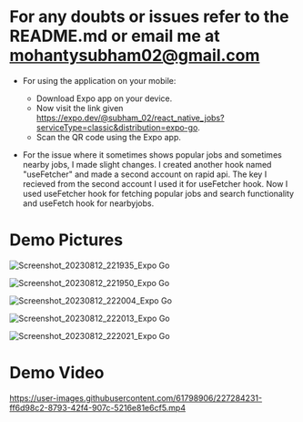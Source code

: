 # For any doubts or issues refer to the README.md or email me at mohantysubham02@gmail.com
- For using the application on your mobile:
   - Download Expo app on your device.
   - Now visit the link given https://expo.dev/@subham_02/react_native_jobs?serviceType=classic&distribution=expo-go.
   - Scan the QR code using the Expo app.
  
- For the issue where it sometimes shows popular jobs and sometimes nearby jobs, I made slight changes.
I created another hook named "useFetcher" and made a second account on rapid api. The key I recieved from the second account
I used it for useFetcher hook. Now I used useFetcher hook for fetching popular jobs and search functionality and useFetch hook for nearbyjobs.

# Demo Pictures
![Screenshot_20230812_221935_Expo Go](https://github.com/Subhamvk/JobSpot/assets/92808887/1462ccd1-8284-4a11-bdb2-38254948d0bb)

![Screenshot_20230812_221950_Expo Go](https://github.com/Subhamvk/JobSpot/assets/92808887/ccb4406a-1547-4cca-a9da-17ac48078fc5)

![Screenshot_20230812_222004_Expo Go](https://github.com/Subhamvk/JobSpot/assets/92808887/fdbafc27-94c3-43fe-8365-b4108b529fbc)

![Screenshot_20230812_222013_Expo Go](https://github.com/Subhamvk/JobSpot/assets/92808887/34d2369a-f693-4520-936e-68f100de605b)

![Screenshot_20230812_222021_Expo Go](https://github.com/Subhamvk/JobSpot/assets/92808887/3d7de2e7-5059-4282-b3cd-f34b0c52a2a9)

# Demo Video



https://user-images.githubusercontent.com/61798906/227284231-ff6d98c2-8793-42f4-907c-5216e81e6cf5.mp4

